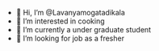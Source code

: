 - 👋 Hi, I’m @Lavanyamogatadikala
- 👀 I’m interested in cooking 
- 🌱 I’m currently a under graduate student
- 💞️ I’m looking for job as a fresher


<!---
Lavanyamogatadikala/Lavanyamogatadikala is a ✨ special ✨ repository because its `README.md` (this file) appears on your GitHub profile.
You can click the Preview link to take a look at your changes.
--->
